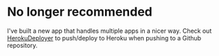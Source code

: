 No longer recommended
=====================

I've built a new app that handles multiple apps in a nicer way. Check out [HerokuDeployer](https://github.com/himynameisjonas/heroku-deployer/) to push/deploy to Heroku when pushing to a Github repository.
